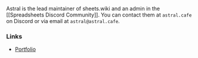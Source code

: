 Astral is the lead maintainer of sheets.wiki and an admin in the [[Spreadsheets Discord Community]]. You can contact them at `astral.cafe` on Discord or via email at `astral@astral.cafe`.

### Links

- [Portfolio](https://astral.lol)